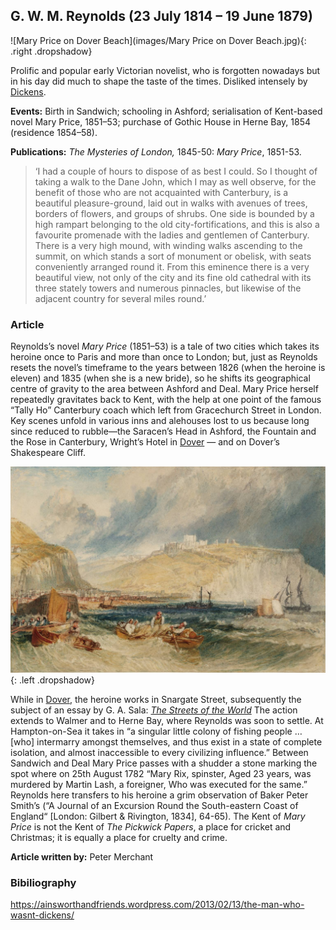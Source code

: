 <param ve-config style="article">

## G. W. M. Reynolds (23 July 1814 – 19 June 1879) 

![Mary Price on Dover Beach](images/Mary Price on Dover Beach.jpg){: .right .dropshadow}

Prolific and popular early Victorian novelist, who is forgotten nowadays but in his day did much to shape the taste of the times. Disliked intensely by [Dickens](dickens-biography).

**Events:** Birth in Sandwich; schooling in Ashford; serialisation of Kent-based novel Mary Price, 1851–53; purchase of Gothic House in Herne Bay, 1854 (residence 1854–58).

**Publications:** _The Mysteries of London,_ 1845-50: _Mary Price_, 1851-53.


>‘I had a couple of hours to dispose of as best I could. So I thought of taking a walk to the Dane John, which I may as well observe, for the benefit of those who are not acquainted with Canterbury, is a beautiful pleasure-ground, laid out in walks with avenues of trees, borders of flowers, and groups of shrubs. One side is bounded by a high rampart belonging to the old city-fortifications, and this is also a favourite promenade with the ladies and gentlemen of Canterbury. There is a very high mound, with winding walks ascending to the summit, on which stands a sort of monument or obelisk, with seats conveniently arranged round it. From this eminence there is a very beautiful view, not only of the city and its fine old cathedral with its three stately towers and numerous pinnacles, but likewise of the adjacent country for several miles round.’


### Article

Reynolds’s novel _Mary Price_ (1851–53) is a tale of two cities which takes its heroine once to Paris and more than once to London; but, just as Reynolds resets the novel’s timeframe to the years between 1826 (when the heroine is eleven) and 1835 (when she is a new bride), so he shifts its geographical centre of gravity to the area between Ashford and Deal. Mary Price herself repeatedly gravitates back to Kent, with the help at one point of the famous “Tally Ho” Canterbury coach which left from Gracechurch Street in London. Key scenes unfold in various inns and alehouses lost to us because long since reduced to rubble—the Saracen’s Head in Ashford, the Fountain and the Rose in Canterbury, Wright’s Hotel in [Dover](19c-dover) — and on Dover’s Shakespeare Cliff. 

![Joseph Mallord William Turner, ‘Dover ’, c.1825, Tate (D18154), digital image © Tate released under Creative Commons CC-BY-NC-ND (3.0 Unported)](/dickens/images/TurnerDoverD18185410.jpg){: .left .dropshadow}

While in [Dover](19c-dover), the heroine works in Snargate Street, subsequently the subject of an essay by G. A. Sala: [_The Streets of the World_](https://search.proquest.com/britishperiodicals/docview/6520718/fulltextPDF/88A85DA9A4A94A39PQ/3?accountid=9869) The action extends to Walmer and to Herne Bay, where Reynolds was soon to settle. At Hampton-on-Sea it takes in “a singular little colony of fishing people … [who] intermarry amongst themselves, and thus exist in a state of complete isolation, and almost inaccessible to every civilizing influence.”  Between Sandwich and Deal Mary Price passes with a shudder a stone marking the spot where on 25th August 1782 “Mary Rix, spinster, Aged 23 years, was murdered by Martin Lash, a foreigner, Who was executed for the same.” Reynolds here transfers to his heroine a grim observation of Baker Peter Smith’s (“A Journal of an Excursion Round the South-eastern Coast of England“ [London: Gilbert & Rivington, 1834], 64-65). The Kent of _Mary Price_ is not the Kent of _The Pickwick Papers_, a place for cricket and Christmas; it is equally a place for cruelty and crime.

**Article written by:** Peter Merchant

### Bibiliography

https://ainsworthandfriends.wordpress.com/2013/02/13/the-man-who-wasnt-dickens/
